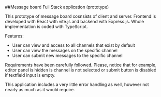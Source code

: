 ##Message board Full Stack application (prototype)

This prototype of message board cosnsists of client and server. Frontend is developed with React with vite.js and backend with Express.js. 
Whole implementation is coded with TypeScript.

Features:
- User can view and access to all channels that exist by default
- User can view the messages on the specific channel
- User can submit new messages to the specific channel

Requirements have been carefully followed. Please, notice that for example, editor panel is hidden is channel is not selected or submit button 
is disabled if textfield input is empty.

This application includes a very little error handling as well, however not nearly as much as it would require.
